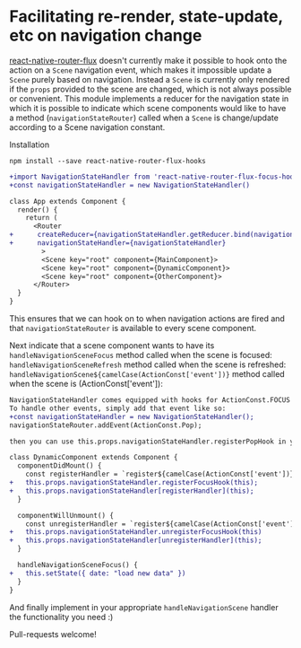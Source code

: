 # Facilitating re-render, state-update, etc on navigation change 

[react-native-router-flux](https://github.com/aksonov/react-native-router-flux)
doesn't currently make it possible to hook onto the action on a `Scene` 
navigation event, which makes it impossible update a `Scene` purely based on
navigation. Instead a `Scene` is currently only rendered if the `props`
provided to the scene are changed, which is not always possible or convenient.
This module implements a reducer for the navigation state in which it is
possible to indicate which scene components would like to have a method
(`navigationStateRouter`) called when a `Scene` is change/update according to a Scene navigation constant.

Installation

    npm install --save react-native-router-flux-hooks


```diff
+import NavigationStateHandler from 'react-native-router-flux-focus-hook'
+const navigationStateHandler = new NavigationStateHandler()

class App extends Component {
  render() {
    return (
      <Router 
+      createReducer={navigationStateHandler.getReducer.bind(navigationStateHandler)} 
+      navigationStateHandler={navigationStateHandler}
        >
        <Scene key="root" component={MainComponent}>
        <Scene key="root" component={DynamicComponent}>
        <Scene key="root" component={OtherComponent}>
      </Router>
  }
}
```

This ensures that we can hook on to when navigation actions are fired and
that `navigationStateRouter` is available to every scene component.

Next indicate that a scene component wants to have its
`handleNavigationSceneFocus` method called when the scene is focused:
`handleNavigationSceneRefresh` method called when the scene is refreshed:
`handleNavigationScene${camelCase(ActionConst['event'])}` method called when the scene is (ActionConst['event']):

```diff
NavigationStateHandler comes equipped with hooks for ActionConst.FOCUS and ActionConst.REFRESH.
To handle other events, simply add that event like so: 
+const navigationStateHandler = new NavigationStateHandler();
navigationStateRouter.addEvent(ActionConst.Pop);

then you can use this.props.navigationStateHandler.registerPopHook in your component..
```

```diff
class DynamicComponent extends Component {
  componentDidMount() {
    const registerHandler = `register${camelCase(ActionConst['event'])}Hook`; 
+   this.props.navigationStateHandler.registerFocusHook(this);
+   this.props.navigationStateHandler[registerHandler](this);
  }

  componentWillUnmount() {
    const unregisterHandler = `register${camelCase(ActionConst['event'])}Hook`; 
+   this.props.navigationStateHandler.unregisterFocusHook(this)
+   this.props.navigationStateHandler[unregisterHandler](this);
  }

  handleNavigationSceneFocus() {
+   this.setState({ date: "load new data" })
  }
}
```

And finally implement in your appropriate `handleNavigationScene` handler the functionality you need :)

Pull-requests welcome!
